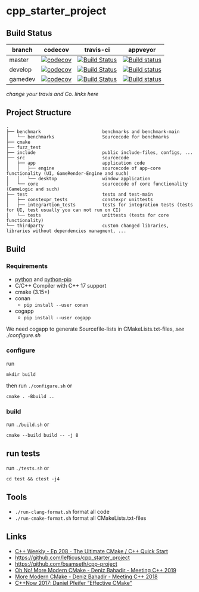 # cpp_starter_project

## Build Status

| branch | codecov | travis-ci | appveyor |
|--------|---------|-----------|----------|
| master | [![codecov](https://codecov.io/gh/abeimler/cpp_starter_project/branch/master/graph/badge.svg)](https://codecov.io/gh/abeimler/cpp_starter_project) | [![Build Status](https://travis-ci.org/abeimler/cpp_starter_project.svg?branch=master)](https://travis-ci.org/abeimler/cpp_starter_project) | [![Build status](https://ci.appveyor.com/api/projects/status/7kk70jwamualyk72/branch/master?svg=true)](https://ci.appveyor.com/project/abeimler/cpp-starter-project/branch/master) |
| develop | [![codecov](https://codecov.io/gh/abeimler/cpp_starter_project/branch/develop/graph/badge.svg)](https://codecov.io/gh/abeimler/cpp_starter_project) | [![Build Status](https://travis-ci.org/abeimler/cpp_starter_project.svg?branch=develop)](https://travis-ci.org/abeimler/cpp_starter_project) | [![Build status](https://ci.appveyor.com/api/projects/status/7kk70jwamualyk72/branch/develop?svg=true)](https://ci.appveyor.com/project/abeimler/cpp-starter-project/branch/develop) |
| gamedev | [![codecov](https://codecov.io/gh/abeimler/cpp_starter_project/branch/gamedev/graph/badge.svg)](https://codecov.io/gh/abeimler/cpp_starter_project) | [![Build Status](https://travis-ci.org/abeimler/cpp_starter_project.svg?branch=gamedev)](https://travis-ci.org/abeimler/cpp_starter_project) | [![Build status](https://ci.appveyor.com/api/projects/status/7kk70jwamualyk72/branch/gamedev?svg=true)](https://ci.appveyor.com/project/abeimler/cpp-starter-project/branch/gamedev) |

_change your travis and Co. links here_

## Project Structure

```text
.
├── benchmark                       benchmarks and benchmark-main
│   └── benchmarks                  Sourcecode for benchmarks
├── cmake
├── fuzz_test
├── include                         public include-files, configs, ...
├── src                             sourcecode
│   ├── app                         application code
│   │   ├── engine                  sourcecode of app-core functionality (UI, GameRender-Engine and such)
│   │   └── desktop                 window application
│   └── core                        sourcecode of core functionality (GameLogic and such)
├── test                            tests and test-main
│   ├── constexpr_tests             constexpr unittests
│   ├── integrartion_tests          tests for integration tests (tests for UI, test usually you can not run on CI)
│   └── tests                       unittests (tests for core functionality)
└── thirdparty                      custom changed libraries, libraries without dependencies managment, ...
```

## Build

### Requirements

 - [python](https://www.python.org/downloads/) and [python-pip](https://pip.pypa.io/en/stable/installing/)
 - C/C++ Compiler with C++ 17 support
 - cmake (3.15+)
 - conan
   - `pip install --user conan`
 - cogapp   
   - `pip install --user cogapp`

We need cogapp to generate Sourcefile-lists in CMakeLists.txt-files, _see ./configure.sh_

### configure

run 
```
mkdir build
``` 
then run `./configure.sh` or 
```
cmake . -Bbuild ..
```

### build

run `./build.sh` or 
```
cmake --build build -- -j 8
```

## run tests

run `./tests.sh` or 
```
cd test && ctest -j4
```


## Tools

 - `./run-clang-format.sh` format all code
 - `./run-cmake-format.sh` format all CMakeLists.txt-files
  



## Links

 - [C++ Weekly - Ep 208 - The Ultimate CMake / C++ Quick Start](https://www.youtube.com/watch?v=YbgH7yat-Jo)
 - https://github.com/lefticus/cpp_starter_project
 - https://github.com/bsamseth/cpp-project
 - [Oh No! More Modern CMake - Deniz Bahadir - Meeting C++ 2019](https://www.youtube.com/watch?v=y9kSr5enrSk)
 - [More Modern CMake - Deniz Bahadir - Meeting C++ 2018](https://www.youtube.com/watch?v=y7ndUhdQuU8)
 - [C++Now 2017: Daniel Pfeifer “Effective CMake"](https://www.youtube.com/watch?v=bsXLMQ6WgIk)